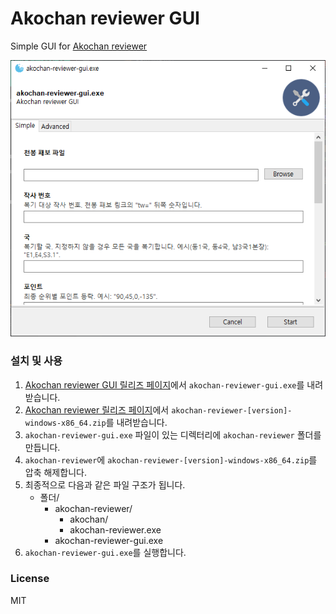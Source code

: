 Akochan reviewer GUI
========================

Simple GUI for [Akochan reviewer](https://github.com/Equim-chan/akochan-reviewer)

![Screenshot](./screenshot.png)

### 설치 및 사용

1. [Akochan reviewer GUI 릴리즈 페이지](https://github.com/yf-dev/akochan-reviewer-gui/releases)에서 `akochan-reviewer-gui.exe`를 내려받습니다.
1. [Akochan reviewer 릴리즈 페이지](https://github.com/Equim-chan/akochan-reviewer/releases)에서 `akochan-reviewer-[version]-windows-x86_64.zip`를 내려받습니다.
1. `akochan-reviewer-gui.exe` 파일이 있는 디렉터리에 `akochan-reviewer` 폴더를 만듭니다.
1. `akochan-reviewer`에 `akochan-reviewer-[version]-windows-x86_64.zip`를 압축 해제합니다.
1. 최종적으로 다음과 같은 파일 구조가 됩니다.
    - 폴더/
        - akochan-reviewer/
            - akochan/
            - akochan-reviewer.exe
        - akochan-reviewer-gui.exe
1. `akochan-reviewer-gui.exe`를 실행합니다.

### License

MIT
